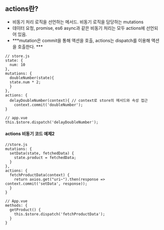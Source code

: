 ## actions란?
- 비동기 처리 로직을 선언하는 메서드. 비동기 로직을 담당하는 mutations
- 데이터 요청, promise, es6 async과 같은 비동기 처리는 모두 actions에 선언되어 있음.
- ***mutation은 commit을 통해 액션을 호출, actions는 dispatch를 이용해 액션을 호출한다. ***
  
```
// store.js
state: {
  num: 10
},
mutations: {
  doubleNumber(state){
  state.num * 2;
  }
},
actions: {
  delayDoubleNumber(context){ // context로 store의 메서드와 속성 접근
    context.commit('doubleNumber');
}

// app.vue
this.$store.dispatch('delayDoubleNumber');
```  

#### actions 비동기 코드 예제2  
    
```
//store.js
mutations: {
  setData(state, fetchedData) {
    state.product = fetchedData;
  }
},
actions: {
  fetchProductData(context) {
    return axios.get("uri~").then(response => context.commit('setData', response));
  }
}

// App.vue
methods: {
  getProduct() {
    this.$store.dispatch('fetchProductData');
  }
}

```


